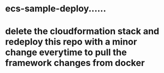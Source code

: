# ecs-sample-deploy......

# delete the cloudformation stack and redeploy this repo with a minor change everytime to pull the framework changes from docker